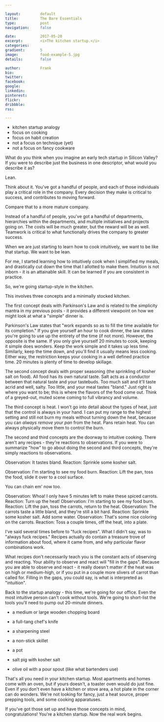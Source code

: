 ```yaml
---

layout:         default
title:          The Bare Essentials
type:           post
navigation:     false

date:           2017-05-20
excerpt:        <i>The kitchen startup.</i>
categories:     
gradient:       5
image:          food-example-5.jpg
details:        false

author:         Frank
bio:            
twitter:        
facebook:       
google:         
linkedin:       
pinterest:      
flickr:         
dribbble:       
rss:    

---
```


- kitchen startup analogy
- focus on cooking
- focus on habit creation
- not a focus on technique (yet)
- not a focus on fancy cookware

What do you think when you imagine an early tech startup in Silicon Valley? If you were to describe just the business in one descriptor, what would you describe it as?

Lean. 

Think about it. You've got a handful of people, and each of those individuals play a critical role in the company. Every decision they make is critical to success, and contributes to moving forward.

Compare that to a more mature company. 

Instead of a handful of people, you've got a handful of departments, hierarchies within the departments, and multiple initiatives and projects going on. The costs will be much greater, but the reward will be as well. Teamwork is critical to what functionally drives the company to greater success.

When we are just starting to learn how to cook intuitively, we want to be like that startup. We want to be lean.

For me, I started learning how to intuitively cook when I simplified my meals, and drastically cut down the time that I allotted to make them. Intuition is not inborn - it is an attainable skill. It can be learned if you are consistent in practice. 

So, we're going startup-style in the kitchen.

This involves three concepts and a minimally stocked kitchen. 

The first concept deals with Parkinson's Law and is related to the simplicity mantra in my previous posts - it provides a different viewpoint on how we might look at what a "simple" dinner is. 

Parkinson's Law states that "work expands so as to fill the time available for its completion." If you give yourself an hour to cook dinner, the law states you're going to use up the entirety of the time (if not more). However, the opposite is the same. If you only give yourself 20 minutes to cook, keeping it simple does wonders. Keep the work simple and it takes up less time. Similarly, keep the time down, and you'll find it usually means less cooking. Either way, the restriction keeps your cooking in a well defined practice time. 20 minutes is plenty of time to develop skillage. 

The second concept deals with proper seasoning (the sprinkling of kosher salt on food). All food has its own natural taste. Salt acts as a conductor between that natural taste and your tastebuds. Too much salt and it'll taste acrid and well, salty. Too little, and your meal tastes "bland." Just right is where you want to be; this is where the flavors of the food come out. Think of a greyed-out, muted scene coming to full vibrancy and volume. 

The third concept is heat. I won't go into detail about the types of heat, just that the control is always in your hand. I can put my range to the highest setting and still not burn my meals without turning down the heat, because you can *always remove your pan* from the heat. Pans retain heat. You can always physically move them to control the burn. 

The second and third concepts are the doorway to intuitive cooking. There aren't any recipes - they're reactions to observations. If you were to summarize "how" to go about doing the second and third concepts, they're simply reactions to observations.

Observation: It tastes bland. 
Reaction: Sprinkle some kosher salt.

Observation: I'm starting to see my food burn.
Reaction: Lift the pan, toss the food, slide it over to a cool surface. 

You can chain em' now too. 

Observation: Whoa! I only have 5 minutes left to make these spiced carrots.
Reaction: Turn up the heat!
Observation: I'm starting to see my food burn. 
Reaction: Lift the pan, toss the carrots, return to the heat.
Observation: The carrots taste a little bland, and they're still a bit hard.
Reaction: Sprinkle some kosher salt. Add some water.
Observation: That's some nice coloring on the carrots. 
Reaction: Toss a couple times, off the heat, into a plate.

I've said several times before to "fuck recipes". What I didn't say, was to "always fuck recipes." Recipes actually do contain a treasure trove of information about food, where it came from, and why particular flavor combinations work. 

What recipes don't necessarily teach you is the constant acts of observing and reacting. Your ability to observe and react will "fill in the gaps". Because you are able to observe and react - it really doesn't matter if the heat was on high or medium-high, or if you put in a couple more slivers of carrot than called for. Filling in the gaps, you could say, is what is interpreted as "intuition". 

Back to the startup analogy - this time, we're going for our office. Even the most intuitive person can't cook without tools. We're going to short-list the tools you'll need to pump out 20-minute dinners. 

* a medium or large wooden chopping board
* a full-tang chef's knife 
* a sharpening steel

* a non-stick skillet
* a pot 

* salt pig with kosher salt
* olive oil with a pour spout (like what bartenders use)

That's all you need in your kitchen startup. Most apartments and homes come with an oven, but if yours doesn't, a toaster oven would do just fine. Even if you don't even have a kitchen or stove area, a hot plate in the corner can do wonders. We're not looking for fancy, just a heat source, proper prepping tools, and some cooking apparatuses.

If you've got those set up and have those concepts in mind, congratulations! You're a kitchen startup. Now the real work begins.